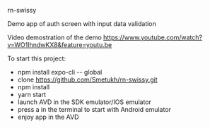 rn-swissy

Demo app of auth screen with input data validation


Video demostration of the demo
https://www.youtube.com/watch?v=WO1IhndwKX8&feature=youtu.be

To start this project:
- npm install expo-cli -- global
- clone https://github.com/Smetukh/rn-swissy.git
- npm install
- yarn start
- launch AVD in the SDK emulator/IOS emulator
- press a in the terminal to start with Android emulator
- enjoy app in the AVD

